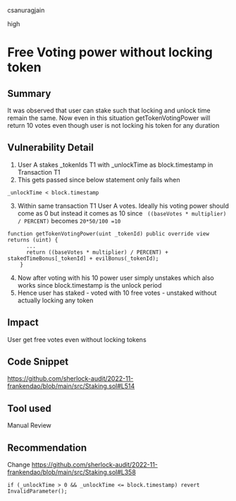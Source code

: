 csanuragjain

high

# Free Voting power without locking token

## Summary
It was observed that user can stake such that locking and unlock time remain the same. Now even in this situation getTokenVotingPower will return 10 votes even though user is not locking his token for any duration

## Vulnerability Detail

1. User A stakes _tokenIds T1 with _unlockTime as block.timestamp in Transaction T1
2. This gets passed since below statement only fails when

```solidity
_unlockTime < block.timestamp
```

3. Within same transaction T1 User A votes. Ideally his voting power should come as 0 but instead it comes as 10 since ` ((baseVotes * multiplier) / PERCENT)` becomes `20*50/100 =10`

```solidity
function getTokenVotingPower(uint _tokenId) public override view returns (uint) {
      ...
      return ((baseVotes * multiplier) / PERCENT) + stakedTimeBonus[_tokenId] + evilBonus(_tokenId);
    }
```

4. Now after voting with his 10 power user simply unstakes which also works since block.timestamp is the unlock period
5. Hence user has staked - voted with 10 free votes - unstaked without actually locking any token

## Impact
User get free votes even without locking tokens

## Code Snippet
https://github.com/sherlock-audit/2022-11-frankendao/blob/main/src/Staking.sol#L514

## Tool used
Manual Review

## Recommendation
Change https://github.com/sherlock-audit/2022-11-frankendao/blob/main/src/Staking.sol#L358

```solidity
if (_unlockTime > 0 && _unlockTime <= block.timestamp) revert InvalidParameter();
```